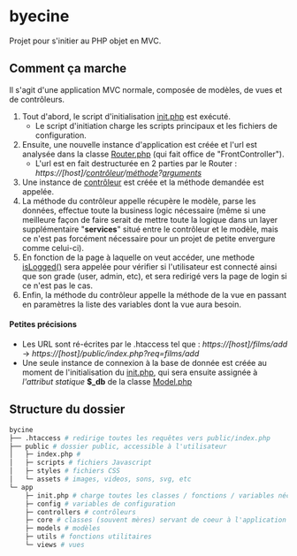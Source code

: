 # byecine
Projet pour s'initier au PHP objet en MVC. 

## Comment ça marche
Il s'agit d'une application MVC normale, composée de modèles, de vues et de contrôleurs.

1. Tout d'abord, le script d'initialisation [init.php](src/init.php) est exécuté.
    - Le script d'initiation charge les scripts principaux et les fichiers de configuration.
2. Ensuite, une nouvelle instance d'application est créée et l'url est analysée dans la classe [Router.php](src/core/Router.php) (qui fait office de "FrontController").
    - L'url est en fait destructurée en 2 parties par le Router : *https://\[host\]/[contrôleur]()/[méthode]()?[arguments]()*
3. Une instance de [contrôleur](src/controllers) est créée et la méthode demandée est appelée.
4. La méthode du contrôleur appelle récupère le modèle, parse les données, effectue toute la business logic nécessaire (même si une meilleure façon de faire serait de mettre toute la logique dans un layer supplémentaire "**services**" situé entre le contrôleur et le modèle, mais ce n'est pas forcément nécessaire pour un projet de petite envergure comme celui-ci).
5. En fonction de la page à laquelle on veut accéder, une methode [isLogged()](src/utils/session.php) sera appelée pour vérifier si l'utilisateur est connecté ainsi que son grade (user, admin, etc), et sera redirigé vers la page de login si ce n'est pas le cas.
6. Enfin, la méthode du contrôleur appelle la méthode de la vue en passant en paramètres la liste des variables dont la vue aura besoin.

#### Petites précisions
- Les URL sont ré-écrites par le .htaccess tel que : *https://\[host\]/films/add* -> *https://\[host\]/public/index.php?req=films/add*
- Une seule instance de connexion à la base de donnée est créée au moment de l'initialisation du [init.php](src/init.php), qui sera ensuite assignée à *l'attribut statique* **$_db** de la classe [Model.php](src/core/Model.php) 

## Structure du dossier

```bash
bycine 
├── .htaccess # redirige toutes les requêtes vers public/index.php
├── public # dossier public, accessible à l'utilisateur 
│   ├─ index.php # 
│   ├─ scripts # fichiers Javascript
│   ├─ styles # fichiers CSS
│   └─ assets # images, videos, sons, svg, etc 
└─ app
    ├─ init.php # charge toutes les classes / fonctions / variables nécessaires au bon fonctionnement de l'app
    ├─ config # variables de configuration
    ├─ controllers # contrôleurs
    ├─ core # classes (souvent mères) servant de coeur à l'application
    ├─ models # modèles
    ├─ utils # fonctions utilitaires
    └─ views # vues
```